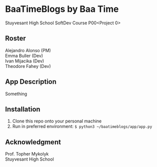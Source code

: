 # BaaTimeBlogs by Baa Time
Stuyvesant High School SoftDev Course P00&lt;Project 0>

## Roster
Alejandro Alonso (PM)<br>
Emma Buller (Dev)<br>
Ivan Mijacika (Dev)<br>
Theodore Fahey (Dev)

## App Description
Something

## Installation
1. Clone this repo onto your personal machine
2. Run in preferred environment:
`$ python3 ~/baatimeblogs/app/app.py`

## Acknowledgment
Prof. Topher Mykolyk <br>
Stuyvesant High School
